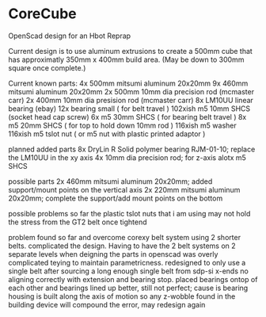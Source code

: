 CoreCube
========

OpenScad design for an Hbot Reprap

Current design is to use aluminum extrusions to create a 500mm cube that has approximatly 350mm x 400mm build area. (May be down to 300mm square once complete.)

Current known parts:
	4x 500mm mitsumi aluminum 20x20mm
	9x 460mm mitsumi aluminum 20x20mm
	2x 500mm 10mm dia precision rod (mcmaster carr)
	2x 400mm 10mm dia presision rod (mcmaster carr)
	8x LM10UU linear bearing (ebay)
	12x bearing small ( for belt travel )
	102xish m5 10mm SHCS (socket head cap screw)
	6x m5 30mm SHCS	( for bearing belt travel )
	8x m5 20mm SHCS ( for top to hold down 10mm rod )
	116xish m5 washer
	116xish m5 tslot nut ( or m5 nut with plastic printed adaptor )
	
planned added parts
	8x DryLin R Solid polymer bearing RJM-01-10; replace the LM10UU in the xy axis
	4x 10mm dia precision rod; for z-axis
	alotx m5 SHCS

possible parts
	2x 460mm mitsumi aluminum 20x20mm; added support/mount points on the vertical axis
	2x 220mm mitsumi aluminum 20x20mm; complete the support/add mount points on the bottom
	
possible problems so far
	the plastic tslot nuts that i am using may not hold the stress from the GT2 belt once tightend

problem found so far and overcome
	corexy belt system using 2 shorter belts. complicated the design. Having to have the 2 belt systems on 2 separate levels when deigning the parts in openscad was overly complicated teying to maintain parametricness. redesigned to only use a single belt after sourcing a long enough single belt from sdp-si
	x-ends no aligning correctly with extension and bearing stop. placed bearings ontop of each other and bearings lined up better, still not perfect; cause is bearing housing is built along the axis of motion so any z-wobble found in the building device will compound the error, may redesign again
